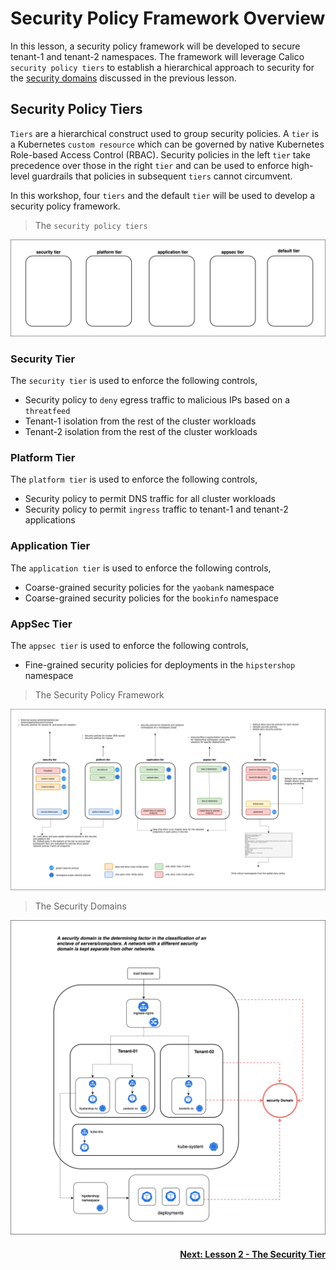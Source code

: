 # Security Policy Framework Overview

In this lesson, a security policy framework will be developed to secure tenant-1 and tenant-2 namespaces. The framework will leverage Calico `security policy tiers` to establish a hierarchical approach to security for the [security domains](https://github.com/tigera-cs/quickstart-self-service/blob/main/modules/module-3-introduction.md) discussed in the previous lesson. 

## Security Policy Tiers

`Tiers` are a hierarchical construct used to group security policies. A `tier` is a Kubernetes `custom resource` which can be governed by native Kubernetes Role-based Access Control (RBAC). Security policies in the left `tier` take precedence over those in the right `tier` and can be used to enforce high-level guardrails that policies in subsequent `tiers` cannot circumvent. 

 In this workshop, four `tiers` and the default `tier` will be used to develop a security policy framework. 

 > The `security policy tiers`

![tiers](images/security-policy-framework-tier-1.drawio.png)

### Security Tier

The `security tier` is used to enforce the following controls,

- Security policy to `deny` egress traffic to malicious IPs based on a `threatfeed`
- Tenant-1 isolation from the rest of the cluster workloads
- Tenant-2 isolation from the rest of the cluster workloads

### Platform Tier

The `platform tier` is used to enforce the following controls,

- Security policy to permit DNS traffic for all cluster workloads
- Security policy to permit `ingress` traffic to tenant-1 and tenant-2 applications

### Application Tier

The `application tier` is used to enforce the following controls,

- Coarse-grained security policies for the `yaobank` namespace
- Coarse-grained security policies for the `bookinfo` namespace

### AppSec Tier

The `appsec tier` is used to enforce the following controls,

- Fine-grained security policies for deployments in the `hipstershop` namespace

> The Security Policy Framework

![security policy framework](images/security-policy-framework.png)

> The Security Domains

![Security Domains](images/security-domains.png)

#### <div align="right">  [Next: Lesson 2 - The Security Tier](https://github.com/Pooriya-a/quickstart-self-service/blob/main/modules/10.security-tier.md) </div>

